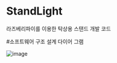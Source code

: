 # StandLight
라즈베리파이를 이용한 탁상용 스탠드 개발 코드

#소프트웨어 구조 설계 다이어 그램

![image](https://user-images.githubusercontent.com/112994083/190301651-290751a1-348f-44a3-b691-fa834a8b180f.png)

